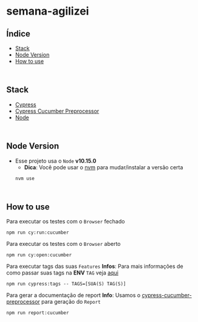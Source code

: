 # semana-agilizei

## Índice

-   [Stack](#stack)
-   [Node Version](#node-version)
-   [How to use](#how-to-use)

## <br /><a name="stack"></a>Stack

-   [Cypress](https://docs.cypress.io/guides/overview/why-cypress.html)
-   [Cypress Cucumber Preprocessor](https://github.com/TheBrainFamily/cypress-cucumber-preprocessor)
-   [Node](https://nodejs.org/en/)

## <br /><a name="node-version"></a>Node Version

-   Esse projeto usa o `Node` **v10.15.0**
    -   **Dica**: Você pode usar o [nvm](https://github.com/nvm-sh/nvm) para mudar/instalar a versão certa
    ```sh
    nvm use
    ```

## <br /><a name="how-to-use"></a>How to use

Para executar os testes com o `Browser` fechado

```shell
npm run cy:run:cucumber
```

Para executar os testes com o `Browser` aberto

```shell
npm run cy:open:cucumber
```

Para executar tags das suas `Features`
**Infos**: Para mais informações de como passar suas tags na **ENV** `TAG` veja [aqui](https://www.npmjs.com/package/cypress-cucumber-preprocessor#running-tagged-tests)

```shell
npm run cypress:tags -- TAGS=[SUA(S) TAG(S)]
```

Para gerar a documentação de report
**Info**: Usamos o [cypress-cucumber-preprocessor](https://www.npmjs.com/package/cypress-cucumber-preprocessor) para geração do `Report`

```shell
npm run report:cucumber
```
